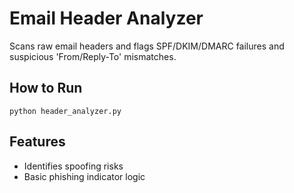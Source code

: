 
# Email Header Analyzer

Scans raw email headers and flags SPF/DKIM/DMARC failures and suspicious 'From/Reply-To' mismatches.

## How to Run
```
python header_analyzer.py
```

## Features
- Identifies spoofing risks
- Basic phishing indicator logic
